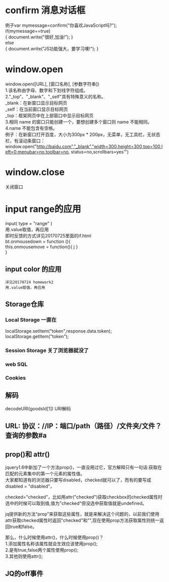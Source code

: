 # confirm 消息对话框
例子var mymessage=confirm("你喜欢JavaScript吗?");  
    if(mymessage==true)  
    {   document.write("很好,加油!");   }  
    else  
    {  document.write("JS功能强大，要学习噢!");   } 
    
     
# window.open
window.open([URL], [窗口名称], [参数字符串])  
 1.该名称由字母、数字和下划线字符组成。  
2."_top"、"_blank"、"_self"具有特殊意义的名称。  
       _blank：在新窗口显示目标网页   
       _self：在当前窗口显示目标网页   
       _top：框架网页中在上部窗口中显示目标网页   
3.相同 name 的窗口只能创建一个，要想创建多个窗口则 name 不能相同。   
4.name 不能包含有空格。   
例子：在新窗口打开百度，大小为300px * 200px，无菜单，无工具栏，无状态栏，有滚动条窗口：     window.open("http://baidu.com","_blank","width=300,height=300,top=100,left=0,menubar=no,toolbar=no, status=no,scrollbars=yes'")
# window.close
 关闭窗口



# input range的应用  
input( type = "range" )  
    用.value取值，再应用  
即时反馈的方式详见20170725里面的if.html  
    bt.onmousedown = function (){  
        this.onmousemove = function(){  j
        <!-- pic.src = "./beijing/"+bt.value+".jpeg" -->
        }  
    }  

## input color 的应用  
    详见20170724 homework2  
    用.value取值，再应用  

## Storage仓库
### Local Storage 一直在
localStorage.setItem("token",response.data.token);
localStorage.getItem("token");

### Session Storage 关了浏览器就没了
### web SQL 
### Cookies

## 解码
decodeURI(goodsId[1]) URI解码

## URL:  协议：//IP：端口/path（路径）/文件夹/文件？查询的参数#a

## prop()和 attr()
jquery1.6中新加了一个方法prop()，一直没用过它，官方解释只有一句话:获取在匹配的元素集中的第一个元素的属性值。  
大家都知道有的浏览器只要写disabled，checked就可以了，而有的要写成disabled = "disabled"，   

checked="checked"，比如用attr("checked")获取checkbox的checked属性时选中的时候可以取到值,值为"checked"但没选中获取值就是undefined。  

jq提供新的方法“prop”来获取这些属性，就是来解决这个问题的，以前我们使用attr获取checked属性时返回"checked"和"",现在使用prop方法获取属性则统一返回true和false。  

那么，什么时候使用attr()，什么时候使用prop()？  
1.添加属性名称该属性就会生效应该使用prop();  
2.是有true,false两个属性使用prop();  
3.其他则使用attr();  


## JQ的off事件